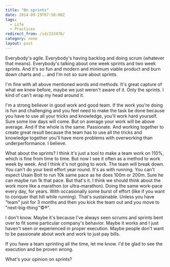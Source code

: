 ```yaml
---
title: "On sprints"
date: 2014-09-19T07:58:00Z
tags:
  - Life
  - Practices
redirect_from: /id/233478/
category: none
layout: post
---
```

Everybody's agile. Everybody's having backlog and doing scrum (whatever that means). Everybody's talking about one week sprints and two week sprints. And it's so fun and modern and minimum viable product and burn down charts and ... and I'm not so sure about sprints.

<!-- excerpt -->

I'm fine with all above mentioned words and methods. It's great capture of what we knew before, maybe we just weren't aware of it. Only the sprints. I kind of can't wrap my head around it.

I'm a strong believer in good work and good team. If the work you're doing is fun and challenging and you feel need to make the task be done because you have to use all your tricks and knowledge, you'll work hard yourself. Sure some low days will come. But on average your work will be above average. And if the whole is the same. Passionate. And working together to create great result because the team has to use all the tricks and knowledge together you'll have more problems with overworking than underperformance. I believe. 

What about the sprints? I think it's just a tool to make a team work on 110%, which is fine from time to time. But now I see it often as a method to work week by week. And I think it's not going to work. The team will break down. You can't do your best effort year round. It's as with running. You can't expect Usain Bolt to run 10k same pace as he does 100m or 200m. Sure he can maybe run 1k that pace. But that's it. I think we should think about the work more like a marathon (or ultra-marathon). Doing the same work-pace every day, for years. With occasionally some burst of effort (like if you want to conquer that hill while running). That's sustainable. Unless you have "team" just for 3 months and then you kick the team out and you move to "next-big-thing™©®". 

I don't know. Maybe it's because I've always seen scrums and sprints bent over to fit some particular company's behavior. Maybe it works and I just haven't seen or experienced in proper execution. Maybe people don't want to be passionate about work and work to just pay bills.

If you have a team sprinting all the time, let me know. I'd be glad to see the execution and be proven wrong.

What's your opinion on sprints? 
